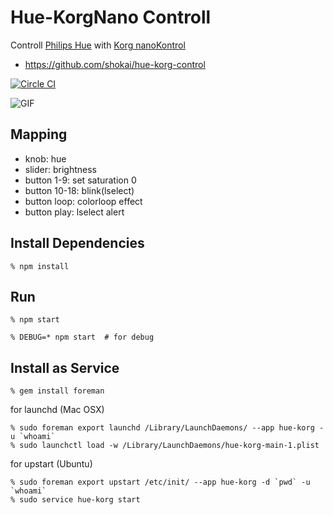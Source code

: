 # Hue-KorgNano Controll
Controll [Philips Hue](http://www.meethue.com/) with [Korg nanoKontrol](http://www.korg.co.jp/Product/Discontinued/nano/)

- https://github.com/shokai/hue-korg-control

[![Circle CI](https://circleci.com/gh/shokai/hue-korg-control.svg?style=svg)](https://circleci.com/gh/shokai/hue-korg-control)

![GIF](http://gyazo.com/0a2e44b980acbc68bfc7d6afec15f289.gif)

## Mapping

- knob: hue
- slider: brightness
- button 1-9: set saturation 0
- button 10-18: blink(lselect)
- button loop: colorloop effect
- button play: lselect alert

## Install Dependencies

    % npm install


## Run

    % npm start

    % DEBUG=* npm start  # for debug


## Install as Service

    % gem install foreman

for launchd (Mac OSX)

    % sudo foreman export launchd /Library/LaunchDaemons/ --app hue-korg -u `whoami`
    % sudo launchctl load -w /Library/LaunchDaemons/hue-korg-main-1.plist


for upstart (Ubuntu)

    % sudo foreman export upstart /etc/init/ --app hue-korg -d `pwd` -u `whoami`
    % sudo service hue-korg start
